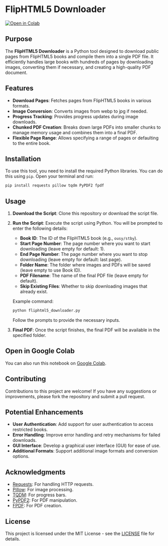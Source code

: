 # FlipHTML5 Downloader

[![Open in Colab](https://colab.research.google.com/assets/colab-badge.svg)](https://colab.research.google.com/github/mehmetabak/FlipHTML5-Downloader/blob/main/fliphtml5_downloader_colab.ipynb)

## Purpose

The **FlipHTML5 Downloader** is a Python tool designed to download public pages from FlipHTML5 books and compile them into a single PDF file. It efficiently handles large books with hundreds of pages by downloading images, converting them if necessary, and creating a high-quality PDF document.

## Features

- **Download Pages**: Fetches pages from FlipHTML5 books in various formats.
- **Image Conversion**: Converts images from webp to jpg if needed.
- **Progress Tracking**: Provides progress updates during image downloads.
- **Chunked PDF Creation**: Breaks down large PDFs into smaller chunks to manage memory usage and combines them into a final PDF.
- **Flexible Page Range**: Allows specifying a range of pages or defaulting to the entire book.

## Installation

To use this tool, you need to install the required Python libraries. You can do this using `pip`. Open your terminal and run:

```sh
pip install requests pillow tqdm PyPDF2 fpdf
```

## Usage

1. **Download the Script**: Clone this repository or download the script file.

2. **Run the Script**: Execute the script using Python. You will be prompted to enter the following details:

    - **Book ID**: The ID of the FlipHTML5 book (e.g., `ousy/stby`).
    - **Start Page Number**: The page number where you want to start downloading (leave empty for default: 1).
    - **End Page Number**: The page number where you want to stop downloading (leave empty for default: last page).
    - **Folder Name**: The folder where images and PDFs will be saved (leave empty to use Book ID).
    - **PDF Filename**: The name of the final PDF file (leave empty for default).
    - **Skip Existing Files**: Whether to skip downloading images that already exist.

   Example command:

   ```sh
   python fliphtml5_downloader.py
   ```

   Follow the prompts to provide the necessary inputs.

3. **Final PDF**: Once the script finishes, the final PDF will be available in the specified folder.

## Open in Google Colab

You can also run this notebook on [Google Colab](https://colab.research.google.com/github/mehmetabak/FlipHTML5-Downloader/blob/main/fliphtml5_downloader_colab.ipynb).

## Contributing

Contributions to this project are welcome! If you have any suggestions or improvements, please fork the repository and submit a pull request. 

## Potential Enhancements

- **User Authentication**: Add support for user authentication to access restricted books.
- **Error Handling**: Improve error handling and retry mechanisms for failed downloads.
- **GUI Interface**: Develop a graphical user interface (GUI) for ease of use.
- **Additional Formats**: Support additional image formats and conversion options.

## Acknowledgments

- [Requests](https://docs.python-requests.org/en/latest/): For handling HTTP requests.
- [Pillow](https://pillow.readthedocs.io/en/stable/): For image processing.
- [TQDM](https://tqdm.github.io/): For progress bars.
- [PyPDF2](https://pythonhosted.org/PyPDF2/): For PDF manipulation.
- [FPDF](http://www.fpdf.org/): For PDF creation.

## License

This project is licensed under the MIT License - see the [LICENSE](LICENSE) file for details.

